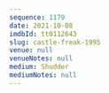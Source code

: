 ```yaml
---
sequence: 1179
date: 2021-10-08
imdbId: tt0112643
slug: castle-freak-1995
venue: null
venueNotes: null
medium: Shudder
mediumNotes: null
---
```


